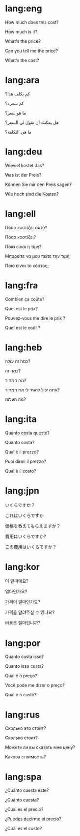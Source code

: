 # lang:eng

How much does this cost?

How much is it?

What's the price?

Can you tell me the price?

What's the cost?

# lang:ara

كم يكلف هذا؟

كم سعره؟

ما هو سعر؟

هل يمكنك أن تقول لي السعر؟

ما هي التكلفة؟

# lang:deu

Wieviel kostet das?

Was ist der Preis?

Können Sie mir den Preis sagen?

Wie hoch sind die Kosten?

# lang:ell

Πόσο κοστίζει αυτό?

Πόσο κοστίζει?

Ποια είναι η τιμή?

Μπορείτε να μου πείτε την τιμή;

Ποιο είναι το κόστος;

# lang:fra

Combien ça coûte?

Quel est le prix?

Pouvez-vous me dire le prix ?

Quel est le coût ?

# lang:heb

כמה זה עולה?

כמה זה?

מה המחיר?

אתה יכול להגיד לי את המחיר?

מה העלות?

# lang:ita

Quanto costa questo?

Quanto costa?

Qual è il prezzo?

Puoi dirmi il prezzo?

Qual è il costo?

# lang:jpn

いくらですか？

これはいくらですか

価格を教えてもらえますか？

費用はいくらですか?

この費用はいくらですか？

# lang:kor

이 얼마예요?

얼마인가요?

가격이 얼마인가요?

가격을 알려주실 수 있나요?

비용은 얼마입니까?

# lang:por

Quanto custa isso?

Quanto isso custa?

Qual é o preço?

Você pode me dizer o preço?

Qual é o custo?

# lang:rus

Сколько это стоит?

Сколько стоит?

Можете ли вы сказать мне цену?

Какова стоимость?

# lang:spa

¿Cuánto cuesta este?

¿Cuánto cuesta?

¿Cual es el precio?

¿Puedes decirme el precio?

¿Cuál es el costo?